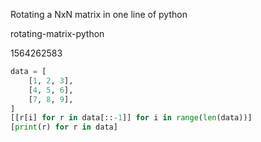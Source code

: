 Rotating a NxN matrix in one line of python

rotating-matrix-python

1564262583

```python
data = [
    [1, 2, 3],
    [4, 5, 6],
    [7, 8, 9],
]
[[r[i] for r in data[::-1]] for i in range(len(data))]
[print(r) for r in data]
```
